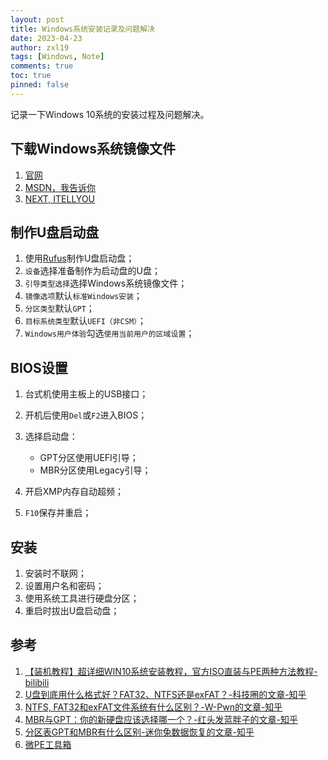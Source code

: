 ```yaml
---
layout: post
title: Windows系统安装记录及问题解决
date: 2023-04-23
author: zxl19
tags: [Windows, Note]
comments: true
toc: true
pinned: false
---
```


记录一下Windows 10系统的安装过程及问题解决。

<!-- more -->

## 下载Windows系统镜像文件

1. [官网](https://www.microsoft.com/zh-cn/software-download/windows10)
2. [MSDN，我告诉你](https://msdn.itellyou.cn)
3. [NEXT, ITELLYOU](https://next.itellyou.cn)

## 制作U盘启动盘

1. 使用[Rufus](https://rufus.ie/zh/)制作U盘启动盘；
2. `设备`选择准备制作为启动盘的U盘；
3. `引导类型选择`选择Windows系统镜像文件；
4. `镜像选项`默认`标准Windows安装`；
5. `分区类型`默认`GPT`；
6. `目标系统类型`默认`UEFI（非CSM）`；
7. `Windows用户体验`勾选`使用当前用户的区域设置`；

## BIOS设置

1. 台式机使用主板上的USB接口；
2. 开机后使用`Del`或`F2`进入BIOS；
3. 选择启动盘：

    - GPT分区使用UEFI引导；
    - MBR分区使用Legacy引导；

4. 开启XMP内存自动超频；
5. `F10`保存并重启；

## 安装

1. 安装时不联网；
2. 设置用户名和密码；
3. 使用系统工具进行硬盘分区；
4. 重启时拔出U盘启动盘；

## 参考

1. [【装机教程】超详细WIN10系统安装教程，官方ISO直装与PE两种方法教程-bilibili](https://www.bilibili.com/video/BV1DJ411D79y)
2. [U盘到底用什么格式好？FAT32、NTFS还是exFAT？-科技圈的文章-知乎](https://zhuanlan.zhihu.com/p/86116170)
3. [NTFS, FAT32和exFAT文件系统有什么区别？-W-Pwn的文章-知乎](https://zhuanlan.zhihu.com/p/32364955)
4. [MBR与GPT：你的新硬盘应该选择哪一个？-红头发蓝胖子的文章-知乎](https://zhuanlan.zhihu.com/p/559229466)
5. [分区表GPT和MBR有什么区别-迷你兔数据恢复的文章-知乎](https://zhuanlan.zhihu.com/p/114350934)
6. [微PE工具箱](https://www.wepe.com.cn)
